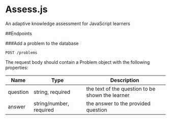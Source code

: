 # Assess.js
An adaptive knowledge assessment for JavaScript learners

##Endpoints

###Add a problem to the database
```
POST /problems 
```
The request body should contain a Problem object with the following properties:

| Name | Type | Description |
| --- | --- | --- |
| question | string, required | the text of the question to be shown the learner |
| answer | string/number, required | the answer to the provided question |
